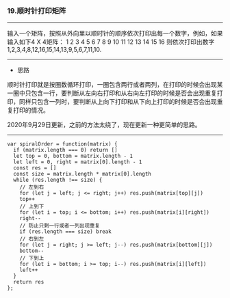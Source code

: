### 19.顺时针打印矩阵

---

输入一个矩阵，按照从外向里以顺时针的顺序依次打印出每一个数字，例如，如果输入如下4 X 4矩阵： 1 2 3 4 5 6 7 8 9 10 11 12 13 14 15 16 则依次打印出数字1,2,3,4,8,12,16,15,14,13,9,5,6,7,11,10.

---

* 思路

顺时针打印就是按圈数循环打印，一圈包含两行或者两列，在打印的时候会出现某一圈中只包含一行，要判断从左向右打印和从右向左打印的时候是否会出现重复打印，同样只包含一列时，要判断从上向下打印和从下向上打印的时候是否会出现重复打印的情况。

2020年9月29日更新，之前的方法太绕了，现在更新一种更简单的思路。

---

``` JS
var spiralOrder = function(matrix) {
  if (matrix.length === 0) return []
  let top = 0, bottom = matrix.length - 1
  let left = 0, right = matrix[0].length - 1
  const res = []
  const size = matrix.length * matrix[0].length
  while (res.length !== size) {
    // 左到右
    for (let j = left; j <= right; j++) res.push(matrix[top][j])
    top++
    // 上到下
    for (let i = top; i <= bottom; i++) res.push(matrix[i][right])
    right--
    // 防止只剩一行或者一列出现重复
    if (res.length === size) break
    // 右到左
    for (let j = right; j >= left; j--) res.push(matrix[bottom][j])
    bottom--
    // 下到上
    for (let i = bottom; i >= top; i--) res.push(matrix[i][left])
    left++
  }
  return res
};
```
